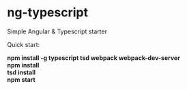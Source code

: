 # ng-typescript
Simple Angular &amp; Typescript starter

Quick start:

**npm install -g typescript tsd webpack webpack-dev-server**<br>
**npm install**<br>
**tsd install**<br>
**npm start**